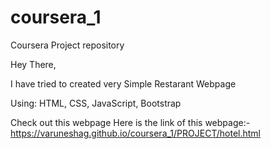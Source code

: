 # coursera_1
Coursera Project repository

Hey There, 

I have tried to created very Simple Restarant Webpage

Using: HTML, CSS, JavaScript, Bootstrap

Check out this webpage 
Here is the link of this webpage:- https://varuneshag.github.io/coursera_1/PROJECT/hotel.html
